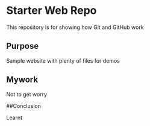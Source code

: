 # Starter Web Repo

This repository is for showing how Git and GitHub work

## Purpose

Sample website with plenty of files for demos

## Mywork

Not to get worry

##Conclusion

Learnt